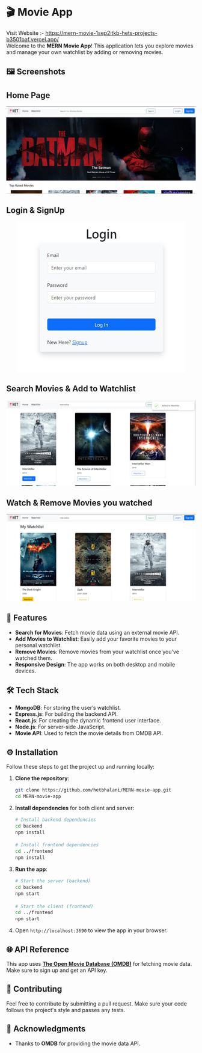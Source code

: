 # 🎬  Movie App
Visit Website :- https://mern-movie-1sep2itkb-hets-projects-b3501baf.vercel.app/ <br>
Welcome to the **MERN Movie App**! This application lets you explore movies and manage your own watchlist by adding or removing movies.

## 🖼️ Screenshots

## Home Page
![Movie Search](./frontend/imgs/home.jpg)

## Login & SignUp
<div align="center">
  <img src="./frontend/imgs/login.jpg" width="450" height="400"  alt="Movie Poster">
</div>

## Search Movies & Add to Watchlist
![Watchlist](./frontend/imgs/search.jpg)

## Watch & Remove Movies you watched
![Watchlist](./frontend/imgs/watchlist.jpg)


## 🚀 Features

- **Search for Movies**: Fetch movie data using an external movie API.
- **Add Movies to Watchlist**: Easily add your favorite movies to your personal watchlist.
- **Remove Movies**: Remove movies from your watchlist once you’ve watched them.
- **Responsive Design**: The app works on both desktop and mobile devices.

## 🛠️ Tech Stack

- **MongoDB**: For storing the user’s watchlist.
- **Express.js**: For building the backend API.
- **React.js**: For creating the dynamic frontend user interface.
- **Node.js**: For server-side JavaScript.
- **Movie API**: Used to fetch the movie details from OMDB API.

## ⚙️ Installation

Follow these steps to get the project up and running locally:

1. **Clone the repository**:
    ```bash
    git clone https://github.com/hetbhalani/MERN-movie-app.git
    cd MERN-movie-app
    ```

2. **Install dependencies** for both client and server:
    ```bash
    # Install backend dependencies
    cd backend
    npm install
    
    # Install frontend dependencies
    cd ../frontend
    npm install
    ```

3. **Run the app**:
    ```bash
    # Start the server (backend)
    cd backend
    npm start

    # Start the client (frontend)
    cd ../frontend
    npm start
    ```

4. Open `http://localhost:3690` to view the app in your browser.


## 🌐 API Reference

This app uses **[The Open Movie Database (OMDB)](https://www.omdbapi.com/)** for fetching movie data. Make sure to sign up and get an API key.

## 🤝 Contributing

Feel free to contribute by submitting a pull request. Make sure your code follows the project's style and passes any tests.

## 🙏 Acknowledgments

- Thanks to **OMDB** for providing the movie data API.
